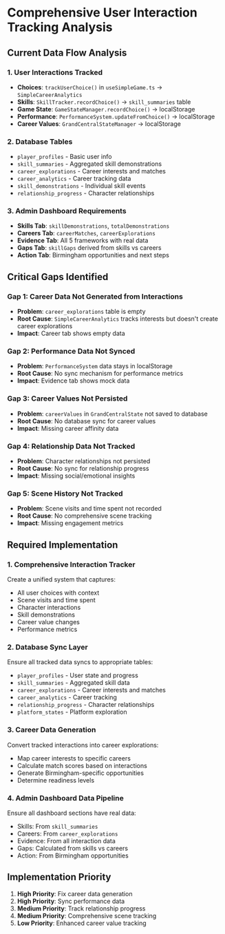 # Comprehensive User Interaction Tracking Analysis

## Current Data Flow Analysis

### 1. User Interactions Tracked
- **Choices**: `trackUserChoice()` in `useSimpleGame.ts` → `SimpleCareerAnalytics`
- **Skills**: `SkillTracker.recordChoice()` → `skill_summaries` table
- **Game State**: `GameStateManager.recordChoice()` → localStorage
- **Performance**: `PerformanceSystem.updateFromChoice()` → localStorage
- **Career Values**: `GrandCentralStateManager` → localStorage

### 2. Database Tables
- `player_profiles` - Basic user info
- `skill_summaries` - Aggregated skill demonstrations
- `career_explorations` - Career interests and matches
- `career_analytics` - Career tracking data
- `skill_demonstrations` - Individual skill events
- `relationship_progress` - Character relationships

### 3. Admin Dashboard Requirements
- **Skills Tab**: `skillDemonstrations`, `totalDemonstrations`
- **Careers Tab**: `careerMatches`, `careerExplorations`
- **Evidence Tab**: All 5 frameworks with real data
- **Gaps Tab**: `skillGaps` derived from skills vs careers
- **Action Tab**: Birmingham opportunities and next steps

## Critical Gaps Identified

### Gap 1: Career Data Not Generated from Interactions
- **Problem**: `career_explorations` table is empty
- **Root Cause**: `SimpleCareerAnalytics` tracks interests but doesn't create career explorations
- **Impact**: Career tab shows empty data

### Gap 2: Performance Data Not Synced
- **Problem**: `PerformanceSystem` data stays in localStorage
- **Root Cause**: No sync mechanism for performance metrics
- **Impact**: Evidence tab shows mock data

### Gap 3: Career Values Not Persisted
- **Problem**: `careerValues` in `GrandCentralState` not saved to database
- **Root Cause**: No database sync for career values
- **Impact**: Missing career affinity data

### Gap 4: Relationship Data Not Tracked
- **Problem**: Character relationships not persisted
- **Root Cause**: No sync for relationship progress
- **Impact**: Missing social/emotional insights

### Gap 5: Scene History Not Tracked
- **Problem**: Scene visits and time spent not recorded
- **Root Cause**: No comprehensive scene tracking
- **Impact**: Missing engagement metrics

## Required Implementation

### 1. Comprehensive Interaction Tracker
Create a unified system that captures:
- All user choices with context
- Scene visits and time spent
- Character interactions
- Skill demonstrations
- Career value changes
- Performance metrics

### 2. Database Sync Layer
Ensure all tracked data syncs to appropriate tables:
- `player_profiles` - User state and progress
- `skill_summaries` - Aggregated skill data
- `career_explorations` - Career interests and matches
- `career_analytics` - Career tracking
- `relationship_progress` - Character relationships
- `platform_states` - Platform exploration

### 3. Career Data Generation
Convert tracked interactions into career explorations:
- Map career interests to specific careers
- Calculate match scores based on interactions
- Generate Birmingham-specific opportunities
- Determine readiness levels

### 4. Admin Dashboard Data Pipeline
Ensure all dashboard sections have real data:
- Skills: From `skill_summaries`
- Careers: From `career_explorations`
- Evidence: From all interaction data
- Gaps: Calculated from skills vs careers
- Action: From Birmingham opportunities

## Implementation Priority

1. **High Priority**: Fix career data generation
2. **High Priority**: Sync performance data
3. **Medium Priority**: Track relationship progress
4. **Medium Priority**: Comprehensive scene tracking
5. **Low Priority**: Enhanced career value tracking
